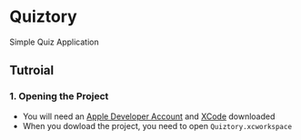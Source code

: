 # Quiztory
Simple Quiz Application

## Tutroial

### 1. Opening the Project
 - You will need an [Apple Developer Account](developer.apple.com) and [XCode](https://apps.apple.com/ca/app/xcode/id497799835) downloaded
 - When you dowload the project, you need to open `Quiztory.xcworkspace`
